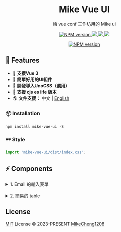 <h1 align="center">Mike Vue UI</h1>

<p align="center">
  給 vue conf 工作坊用的 Mike ui
</p>

<p align="center">
  <a target="_blank" href="https://www.npmjs.com/package/mike-vue-ui">
    <img src="https://img.shields.io/npm/v/mike-vue-ui?color=c95f8b&amp;label=" alt="NPM version">
  </a>
  <a target="_blank" href="https://vuejs.org/" title="vue">
      <img src="https://img.shields.io/badge/vue-%3E%203.0.0-brightgreen.svg">
  </a>
  <a target="_blank" href="http://nodejs.org/download/" title="Node version">
      <img src="https://img.shields.io/badge/node-%3E%3D%2014.0.0-brightgreen.svg">
  </a>
  <a target="_blank" href="https://github.com/MikeCheng1208/vue-metamask/pulls" title="PRs Welcome">
      <img src="https://img.shields.io/badge/PRs-welcome-blue.svg">
  </a>
</p>

<p align="center">
<a target="_blank" href="https://www.npmjs.com/package/mike-vue-ui">
  <img src="https://nodei.co/npm-dl/mike-vue-ui.png?months=6" alt="NPM version">
</a>
</p>


## 🚀 Features

- 🎪 **支援Vue 3** 
- 🦾 **簡單好用的UI組件**
- 🔋 **開發導入UnoCSS（選用）**
- 🔩 **支援 cjs es iife 版本**
- 🌎 **文件支援：** 中文 | [English](../README.md)



### 📦 Installation
```
npm install mike-vue-ui -S
```
### 🕶 Style
```javascript
import 'mike-vue-ui/dist/index.css';
```
## ⚡ Components


<details>
  <summary>1. Email 的輸入表單</summary>

  ## email input
  - 專門給 email 的 input，提供下拉選項使用

  <img src="../assets/email-input.gif" />
  <br/>

```javascript
import { MEmailInput } from "mike-vue-ui";

const message = ref("");

const options = {
  // 非必要
  suffix: ["@gmail.com", "@hotmail.com", "@yahoo.com"],
};
```

```html
<m-email-input v-model="message" :options="options"></m-email-input>
```
</details>

<br/>



<details>
  <summary>2. 簡易的 table</summary>


<img src="../assets/table.png" />
<br/>

```javascript
const columns = ref([
  { 
    id: 0, label: 'Product Number', field: 'serial', 
    style: { width: '12%', color: 'red' } 
  },
  { 
    id: 1, label: 'Product Name', field: 'product', 
    style: { width: '12%', color: 'coral' } 
  },
  { 
    id: 2, label: 'Price', field: 'sellingPrice', 
    style: { width: '12%', color: 'green' } 
  },
  { 
    id: 3, label: 'Narrative', field: 'discount', 
    style: { width: '57%', color: 'blue' } 
  },
  { 
    id: 5, label: 'Other', field: 'other', 
    style: { width: '7%', color: 'blueviolet' } 
  },
]);

const rows = ref([
  {
    id: 0,
    serial: 'TAPX4689',
    product: 'apple',
    sellingPrice: 'TWD 20',
    discount: '美國好吃大蘋果',
    other: 'other',
  },
  {
    id: 0,
    serial: 'TAPX4689',
    product: 'pineapple',
    sellingPrice: 'TWD 50',
    discount: '住在深海的大鳳梨',
    other: 'other',
  },
  {
    id: 1,
    serial: 'TAPX4689',
    product: 'tangerinr',
    sellingPrice: 'TWD 70',
    discount: '朱志清的橘子',
    other: 'other',
  },
  {
    id: 2,
    serial: 'TAPX4689',
    product: 'pear',
    sellingPrice: 'TWD 20',
    discount: '好吃多汁的水梨',
    other: 'other',
  },
  {
    id: 3,
    serial: 'TAPX4689',
    product: 'cherry',
    sellingPrice: 'TWD 30',
    discount: '加州紅櫻桃',
    other: 'other',
  },
  {
    id: 4,
    serial: 'TAPX4689',
    product: 'banana',
    sellingPrice: 'TWD 40',
    discount: '猴子吃香蕉',
    other: 'other',
  },
]);
```

```html
<m-pure-table :columns="columns" :rows="rows">
  <template #product="{data}">
    <h3>😏 {{ data.rowData }}</h3>
  </template>
</m-pure-table>
```
</details>



## License

[MIT](./LICENSE) License &copy; 2023-PRESENT [MikeCheng1208](https://github.com/MikeCheng1208)
